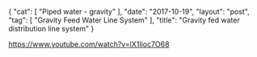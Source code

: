 {
   "cat": [
      "Piped water - gravity"
   ],
   "date": "2017-10-19",
   "layout": "post",
   "tag": [
      "Gravity Feed Water Line System"
   ],
   "title": "Gravity fed water distribution line system"
}

https://www.youtube.com/watch?v=lX1Iioc7O68